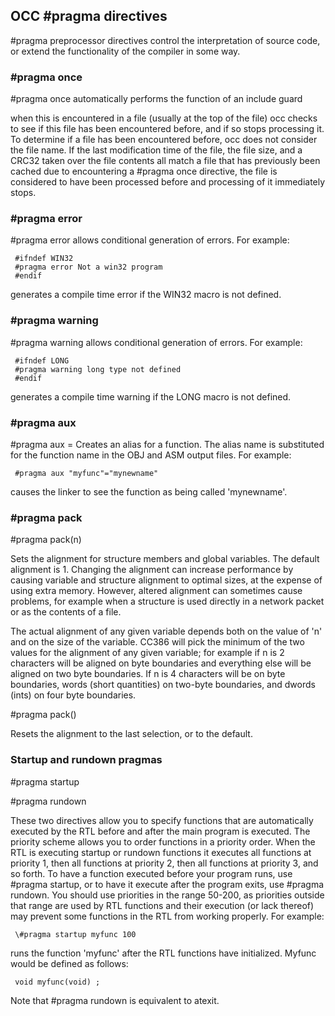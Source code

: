 ## OCC \#pragma directives

 \#pragma preprocessor directives control the interpretation of source code, or extend the functionality of the compiler in some way.

### \#pragma once

 \#pragma once   automatically performs the function of an include guard

 when this is encountered in a file (usually at the top of the file) occ checks to see if this file has been encountered
 before, and if so stops processing it.   To determine if a file has been encountered before, occ does not consider the file name.  If the last modification time of the file, the file size, and a CRC32 taken over the file contents all match a file that has previously been cached due to encountering a \#pragma once directive, the file is considered to have been processed before and processing of it immediately stops.


### \#pragma error

  
 \#pragma error  <text>    allows conditional generation of errors.  For example:
 
     #ifndef WIN32
     #pragma error Not a win32 program
     #endif
 
 generates a compile time error if the WIN32 macro is not defined.


### \#pragma warning

 
 \#pragma warning <text>    allows conditional generation of errors.  For example:
 
     #ifndef LONG
     #pragma warning long type not defined
     #endif
 
 generates a compile time warning if the LONG macro is not defined.


### \#pragma aux

  
 \#pragma aux <funcname> = <alias>
     Creates an alias for a function.  The alias name is substituted for the function name in the OBJ and ASM output files.  For example:
 
     #pragma aux "myfunc"="mynewname"
 
 causes the linker to see the function as being called 'mynewname'.


### \#pragma pack

  
 \#pragma pack(n)    
 
 Sets the alignment for structure members and global variables.  The default alignment is 1. Changing the alignment can increase performance by causing variable and structure alignment to optimal sizes, at the expense of using extra memory.  However, altered alignment can sometimes cause problems, for example when a structure is used directly in a network packet or as the contents of a file.
 
 The actual alignment of any given variable depends both on the value of 'n' and on the size of the variable.  CC386 will pick the minimum of the two values for the alignment of any given variable; for example if n is 2 characters will be aligned on byte boundaries and everything else will be aligned on two byte boundaries.  If n is 4 characters will be on byte boundaries, words (short quantities) on two-byte boundaries, and dwords (ints) on four byte boundaries.
 
 \#pragma pack()    
 
 Resets the alignment to the last selection, or to the default.


### Startup and rundown pragmas

  
 \#pragma startup <function> <priority>
 
 \#pragma rundown <function> <priority>
 
 These two directives allow you to specify functions that are automatically executed by the RTL before and after the main program is executed.  The priority scheme allows you to order functions in a priority order.  When the RTL is executing startup or rundown functions it executes all functions at priority 1, then all functions at priority 2, then all functions at priority 3, and so forth.  To have a function executed before your program runs, use \#pragma startup, or to have it execute after the program exits, use \#pragma rundown.  You should use priorities in the range 50-200, as priorities outside that range are used by RTL functions and their execution (or lack thereof) may prevent some functions in the RTL from working properly.  For example:
 
     \#pragma startup myfunc 100
 
runs the function 'myfunc' after the RTL functions have initialized.  Myfunc would be defined as follows:
 
     void myfunc(void) ;
 
Note that \#pragma rundown is equivalent to atexit.  
 
 
 
   

